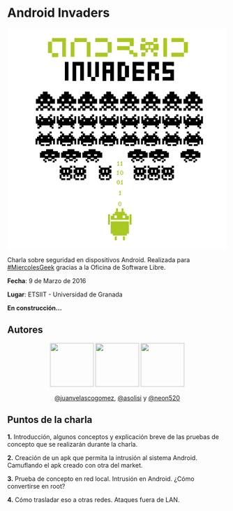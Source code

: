 # Android Invaders

<p align="center">
<img src="Logo/androidInvaders_nobackground_black.png"/>
</p>

Charla sobre seguridad en dispositivos Android. Realizada para [#MiercolesGeek](https://github.com/iblancasa/miercolesgeek) gracias a la Oficina de Software Libre.

**Fecha**: 9 de Marzo de 2016

**Lugar**: ETSIIT - Universidad de Granada

**En construcción...**

## Autores

<p align="center">
<img src="https://avatars1.githubusercontent.com/u/7736733?v=3&s=460" width="100" height="100" />
<img src="https://avatars0.githubusercontent.com/u/11310331?v=3&s=460" width="100" height="100" />
<img src="https://avatars2.githubusercontent.com/u/11310434?v=3&s=460" width="100" height="100" />
</p>

<p align="center">
<a href="https://github.com/juanvelascogomez">@juanvelascogomez</a>, <a href="https://github.com/asolisi">@asolisi</a> y <a href="https://github.com/neon520">@neon520</a>
</p>


## Puntos de la charla

**1.** Introducción, algunos conceptos y explicación breve de las pruebas de concepto que se realizarán durante la charla.

**2.** Creación de un apk que permita la intrusión al sistema Android. Camuflando el apk creado con otra del market.

**3.** Prueba de concepto en red local. Intrusión en Android. ¿Cómo convertirse en root?

**4.** Cómo trasladar eso a otras redes. Ataques fuera de LAN.
